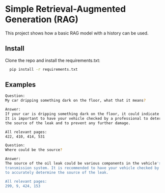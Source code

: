 # Simple Retrieval-Augmented Generation (RAG)

This project shows how a basic RAG model with a history can be used.


## Install

Clone the repo and install the requirements.txt:

```bash 
  pip install -r requirements.txt
```   
## Examples

```bash 
Question:
My car dripping something dark on the floor, what that it means?

Answer:
If your car is dripping something dark on the floor, it could indicate an oil leak.
It is important to have your vehicle checked by a professional to determine 
the source of the leak and to prevent any further damage.

All relevant pages:
422, 410, 414, 531
```   

```bash 
Question:
Where could be the source?

Answer:
The source of the oil leak could be various components in the vehicle's engine or
transmission system. It is recommended to have your vehicle checked by a professional 
to accurately determine the source of the leak.

All relevant pages:
299, 9, 424, 153
```